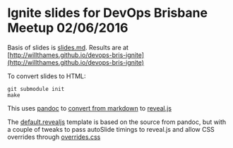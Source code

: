 # Ignite slides for DevOps Brisbane Meetup 02/06/2016

Basis of slides is [slides.md](slides.md). Results are
at
[http://willthames.github.io/devops-bris-ignite](http://willthames.github.io/devops-bris-ignite)

To convert slides to HTML:

```
git submodule init
make
```

This uses [pandoc](http://pandoc.org) to [convert from
markdown](http://pandoc.org/README.html#producing-slide-shows-with-pandoc)
to [reveal.js](http://lab.hakim.se/reveal-js/)

The [default.revealjs](default.revealjs) template
is based on the source from pandoc, but with a couple of
tweaks to pass autoSlide timings to reveal.js and allow
CSS overrides through [overrides.css](overrides.css)


